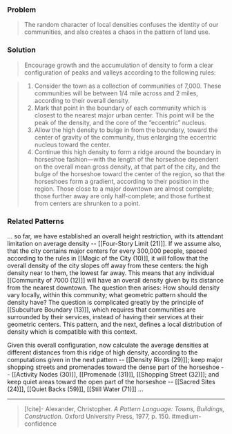 ### Problem
>The random character of local densities confuses the identity of our communities, and also creates a chaos in the pattern of land use.

### Solution
>Encourage growth and the accumulation of density to form a clear configuration of peaks and valleys according to the following rules:

>1. Consider the town as a collection of communities of 7,000. These communities will be between 1/4 mile across and 2 miles, according to their overall density.
>2. Mark that point in the boundary of each community which is closest to the nearest major urban center. This point will be the peak of the density, and the core of the “eccentric” nucleus.
>3. Allow the high density to bulge in from the boundary, toward the center of gravity of the community, thus enlarging the eccentric nucleus toward the center.
>4. Continue this high density to form a ridge around the boundary in horseshoe fashion—with the length of the horseshoe dependent on the overall mean gross density, at that part of the city, and the bulge of the horseshoe toward the center of the region, so that the horseshoes form a gradient, according to their position in the region. Those close to a major downtown are almost complete; those further away are only half-complete; and those furthest from centers are shrunken to a point.

### Related Patterns
... so far, we have established an overall height restriction, with its attendant limitation on average density -- [[Four-Story Limit (21)]]. If we assume also, that the city contains major centers for every 300,000 people, spaced according to the rules in [[Magic of the City (10)]], it will follow that the overall density of the city slopes off away from these centers: the high density near to them, the lowest far away. This means that any individual [[Community of 7000 (12)]] will have an overall density given by its distance from the nearest downtown. The question then arises: How should density vary locally, within this community; what geometric pattern should the density have? The question is complicated greatly by the principle of [[Subculture Boundary (13)]], which requires that communities are surrounded by their services, instead of having their services at their geometric centers. This pattern, and the next, defines a local distribution of density which is compatible with this context.

Given this overall configuration, now calculate the average densities at different distances from this ridge of high density, according to the computations given in the next pattern -- [[Density Rings (29)]]; keep major shopping streets and promenades toward the dense part of the horseshoe -- [[Activity Nodes (30)]], [[Promenade (31)]], [[Shopping Street (32)]]; and keep quiet areas toward the open part of the horseshoe -- [[Sacred Sites (24)]], [[Quiet Backs (59)]], [[Still Water (71)]] ...

---

> [!cite]- Alexander, Christopher. _A Pattern Language: Towns, Buildings, Construction_. Oxford University Press, 1977, p. 150.
> #medium-confidence 